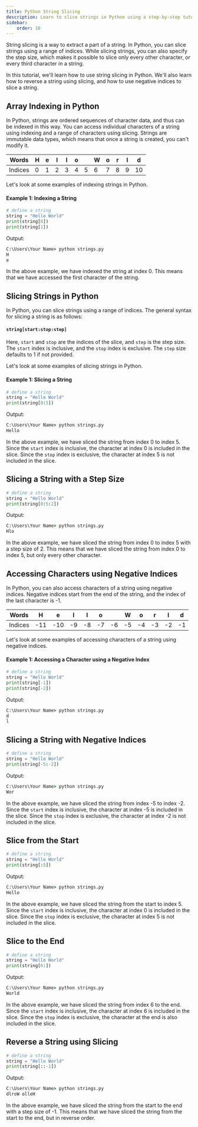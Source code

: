 ```yaml
---
title: Python String Slicing
description: Learn to slice strings in Python using a step-by-step tutorial. Learn to reverse a string using slicing, and how to use negative indices to slice a string.
sidebar: 
    order: 16
---
```


String slicing is a way to extract a part of a string. In Python, you can slice strings using a range of indices. While slicing strings, you can also specify the step size, which makes it possible to slice only every other character, or every third character in a string.

In this tutorial, we'll learn how to use string slicing in Python. We'll also learn how to reverse a string using slicing, and how to use negative indices to slice a string.

## Array Indexing in Python

In Python, strings are ordered sequences of character data, and thus can be indexed in this way. You can access individual characters of a string using indexing and a range of characters using slicing. Strings are immutable data types, which means that once a string is created, you can't modify it.

|Words| H | e | l | l | o |   | W | o | r | l | d |
|---|---|---|---|---|---|---|---|---|---|---|---|
|Indices| 0 | 1 | 2 | 3 | 4 | 5 | 6 | 7 | 8 | 9 |10 |

Let's look at some examples of indexing strings in Python.

#### Example 1: Indexing a String

```python title="strings.py" showLineNumbers{1} {3-4}
# define a string
string = "Hello World"
print(string[0])
print(string[1])
```

Output:

```cmd title="command" showLineNumbers{1} {2-3}
C:\Users\Your Name> python strings.py
H
e
```

In the above example, we have indexed the string at index 0. This means that we have accessed the first character of the string.


## Slicing Strings in Python

In Python, you can slice strings using a range of indices. The general syntax for slicing a string is as follows:

#### `string[start:stop:step]`

Here, `start` and `stop` are the indices of the slice, and `step` is the step size. The `start` index is inclusive, and the `stop` index is exclusive. The `step` size defaults to 1 if not provided.

Let's look at some examples of slicing strings in Python.

#### Example 1: Slicing a String

```python title="strings.py" showLineNumbers{1} {3}
# define a string
string = "Hello World"
print(string[0:5])
```

Output:

```cmd title="command" showLineNumbers{1} {2}
C:\Users\Your Name> python strings.py
Hello
```

In the above example, we have sliced the string from index 0 to index 5. Since the `start` index is inclusive, the character at index 0 is included in the slice. Since the `stop` index is exclusive, the character at index 5 is not included in the slice.

## Slicing a String with a Step Size

```python title="strings.py" showLineNumbers{1} {3}
# define a string
string = "Hello World"
print(string[0:5:2])
```

Output:

```cmd title="command" showLineNumbers{1} {2}
C:\Users\Your Name> python strings.py
Hlo
```

In the above example, we have sliced the string from index 0 to index 5 with a step size of 2. This means that we have sliced the string from index 0 to index 5, but only every other character.

## Accessing Characters using Negative Indices

In Python, you can also access characters of a string using negative indices. Negative indices start from the end of the string, and the index of the last character is -1.

|Words| H | e | l | l | o |   | W | o | r | l | d |
|---|---|---|---|---|---|---|---|---|---|---|---|
|Indices| -11 | -10 | -9 | -8 | -7 | -6 | -5 | -4 | -3 | -2 | -1 |

Let's look at some examples of accessing characters of a string using negative indices.

#### Example 1: Accessing a Character using a Negative Index

```python title="strings.py" showLineNumbers{1} {3-4}
# define a string
string = "Hello World"
print(string[-1])
print(string[-2])
```

Output:

```cmd title="command" showLineNumbers{1} {2-3}
C:\Users\Your Name> python strings.py
d
l
```


## Slicing a String with Negative Indices

```python title="strings.py" showLineNumbers{1} {3}
# define a string
string = "Hello World"
print(string[-5:-2])
```

Output:

```cmd title="command" showLineNumbers{1} {2}
C:\Users\Your Name> python strings.py
Wor
```

In the above example, we have sliced the string from index -5 to index -2. Since the `start` index is inclusive, the character at index -5 is included in the slice. Since the `stop` index is exclusive, the character at index -2 is not included in the slice.

## Slice from the Start

```python title="strings.py" showLineNumbers{1} {3}
# define a string
string = "Hello World"
print(string[:5])
```

Output:

```cmd title="command" showLineNumbers{1} {2}
C:\Users\Your Name> python strings.py
Hello
```

In the above example, we have sliced the string from the start to index 5. Since the `start` index is inclusive, the character at index 0 is included in the slice. Since the `stop` index is exclusive, the character at index 5 is not included in the slice.

## Slice to the End

```python title="strings.py" showLineNumbers{1} {3}
# define a string
string = "Hello World"
print(string[6:])
```

Output:

```cmd title="command" showLineNumbers{1} {2}
C:\Users\Your Name> python strings.py
World
```

In the above example, we have sliced the string from index 6 to the end. Since the `start` index is inclusive, the character at index 6 is included in the slice. Since the `stop` index is exclusive, the character at the end is also included in the slice.

## Reverse a String using Slicing

```python title="strings.py" showLineNumbers{1} {3}
# define a string
string = "Hello World"
print(string[::-1])
```

Output:

```cmd title="command" showLineNumbers{1} {2}
C:\Users\Your Name> python strings.py
dlroW olleH
```

In the above example, we have sliced the string from the start to the end with a step size of -1. This means that we have sliced the string from the start to the end, but in reverse order.